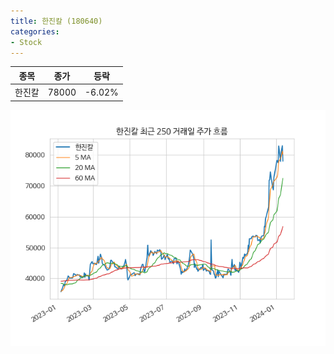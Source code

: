 ```yaml
---
title: 한진칼 (180640)
categories:
- Stock
---
```


|종목|종가|등락|
|----|----|----|
|한진칼|78000|-6.02%|

<!-- more -->

![180640](/assets/images/stock/180640.png)
